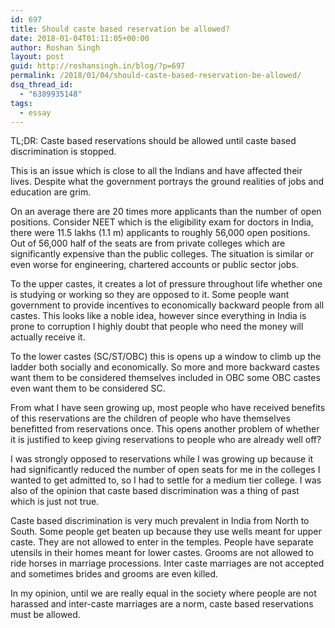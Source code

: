 ```yaml
---
id: 697
title: Should caste based reservation be allowed?
date: 2018-01-04T01:11:05+00:00
author: Roshan Singh
layout: post
guid: http://roshansingh.in/blog/?p=697
permalink: /2018/01/04/should-caste-based-reservation-be-allowed/
dsq_thread_id:
  - "6389935148"
tags:
  - essay
---
```

TL;DR: Caste based reservations should be allowed until caste based discrimination is stopped.

This is an issue which is close to all the Indians and have affected their lives. Despite what the government portrays the ground realities of jobs and education are grim.

On an average there are 20 times more applicants than the number of open positions. Consider NEET which is the eligibility exam for doctors in India, there were 11.5 lakhs (1.1 m) applicants to roughly 56,000 open positions. Out of 56,000 half of the seats are from private colleges which are significantly expensive than the public colleges. The situation is similar or even worse for engineering, chartered accounts or public sector jobs.

To the upper castes, it creates a lot of pressure throughout life whether one is studying or working so they are opposed to it. Some people want government to provide incentives to economically backward people from all castes. This looks like a noble idea, however since everything in India is prone to corruption I highly doubt that people who need the money will actually receive it.

To the lower castes (SC/ST/OBC) this is opens up a window to climb up the ladder both socially and economically. So more and more backward castes want them to be considered themselves included in OBC some OBC castes even want them to be considered SC.

From what I have seen growing up, most people who have received benefits of this reservations are the children of people who have themselves benefitted from reservations once. This opens another problem of whether it is justified to keep giving reservations to people who are already well off?

I was strongly opposed to reservations while I was growing up because it had significantly reduced the number of open seats for me in the colleges I wanted to get admitted to, so I had to settle for a medium tier college. I was also of the opinion that caste based discrimination was a thing of past which is just not true.

Caste based discrimination is very much prevalent in India from North to South. Some people get beaten up because they use wells meant for upper caste. They are not allowed to enter in the temples. People have separate utensils in their homes meant for lower castes. Grooms are not allowed to ride horses in marriage processions. Inter caste marriages are not accepted and sometimes brides and grooms are even killed.

In my opinion, until we are really equal in the society where people are not harassed and inter-caste marriages are a norm, caste based reservations must be allowed.